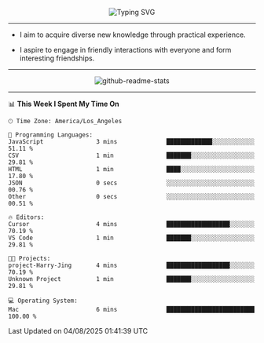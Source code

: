 <p align="center">
  <img src="https://readme-typing-svg.demolab.com?font=Fira+Code&weight=500&size=32&duration=2500&pause=1600&center=true&vCenter=true&random=false&width=1024&height=64&lines=Hi+there+%F0%9F%91%8B;I'm+delighted+you+could+make+it+here+%F0%9F%8E%89;I'm+Harry%2C+a+college+student+still+finding+my+way" alt="Typing SVG" />
</p>


---


- I aim to acquire diverse new knowledge through practical experience.

- I aspire to engage in friendly interactions with everyone and form interesting friendships.


---


<p align="center">
  <img src="https://github-readme-stats.vercel.app/api?username=Harry-Jing&show_icons=true" alt="github-readme-stats"/>
</p>


---

<!--START_SECTION:waka-->
📊 **This Week I Spent My Time On** 

```text
🕑︎ Time Zone: America/Los_Angeles

💬 Programming Languages: 
JavaScript               3 mins              █████████████░░░░░░░░░░░░   51.11 % 
CSV                      1 min               ███████░░░░░░░░░░░░░░░░░░   29.81 % 
HTML                     1 min               ████░░░░░░░░░░░░░░░░░░░░░   17.80 % 
JSON                     0 secs              ░░░░░░░░░░░░░░░░░░░░░░░░░   00.76 % 
Other                    0 secs              ░░░░░░░░░░░░░░░░░░░░░░░░░   00.51 % 

🔥 Editors: 
Cursor                   4 mins              ██████████████████░░░░░░░   70.19 % 
VS Code                  1 min               ███████░░░░░░░░░░░░░░░░░░   29.81 % 

🐱‍💻 Projects: 
project-Harry-Jing       4 mins              ██████████████████░░░░░░░   70.19 % 
Unknown Project          1 min               ███████░░░░░░░░░░░░░░░░░░   29.81 % 

💻 Operating System: 
Mac                      6 mins              █████████████████████████   100.00 % 
```


 Last Updated on 04/08/2025 01:41:39 UTC
<!--END_SECTION:waka-->
